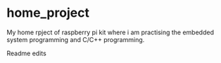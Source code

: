 # home_project
My home rpject of raspberry pi kit where i am practising the embedded system programming and C/C++ programming.

Readme edits
